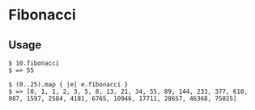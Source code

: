 Fibonacci
=========

## Usage

    $ 10.fibonacci
    $ => 55

    $ (0..25).map { |e| e.fibonacci } 
    $ => [0, 1, 1, 2, 3, 5, 8, 13, 21, 34, 55, 89, 144, 233, 377, 610, 987, 1597, 2584, 4181, 6765, 10946, 17711, 28657, 46368, 75025]
